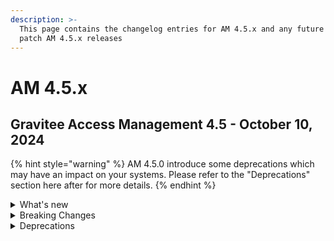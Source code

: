 ```yaml
---
description: >-
  This page contains the changelog entries for AM 4.5.x and any future minor or
  patch AM 4.5.x releases
---
```


# AM 4.5.x

## Gravitee Access Management 4.5 - October 10, 2024

{% hint style="warning" %}
AM 4.5.0 introduce some deprecations which may have an impact on your systems. Please refer to the "Deprecations" section here after for more details.&#x20;
{% endhint %}

<details>

<summary>What's new</summary>

## Repositories

A new repository scope named `gateway` has been introduced in AM 4.5.0.&#x20;

## Token generation

For all domains created from AM 4.5.0 the `sub` claim will not represent the user internalID as it was the case previously.&#x20;

## AWS Certificate plugin

An AWS certificate plugin is now available as EE feature. Thanks to this plugin you can load certificate provided by AWS Secret Manager.

## Reporters

Reporters have been improved in this new version of Access Management:

* additional reporters can be configured as "global" in order to collect audits events coming from all the domains linked to this organization.
* Events for domain creation and domain deletion are now published in the organization reporters.&#x20;
* The kafka reporter has been improved to manage Schema Registry

## OpenID

We improved the OAuth2 / OpenID specification more strictly regarding the usage of the response\_mode paramet

## Group mapper

Identity Providers now provide a [Group Mapper](../../guides/identity-providers/user-and-role-mapping.md) section.

## Cache Layer

A cache layer has been introduce to limit the Database access during the user authentication flow.&#x20;

</details>

<details>

<summary>Breaking Changes</summary>

## Redirect Uris

On application creation or update `redirect_uris` is now required for application with type WEB, NATIVE or SPA.&#x20;

## Token generation

For all domains created from AM 4.5.0 the `sub` claim will not represent the user internalID as it was the case previously. The `sub` value is now an opaque value computed based on the user externalId and the identity provider identifier. Even if this value is opaque, it will remain the same for a given user across multiple token generations as per the requirement of the OIDC specification.&#x20;

<mark style="color:red;">**NOTE:**</mark> For all domains created in previous version, the sub claim remains the user internalId.

## Repositories

A new repository scope named `gateway` has been introduced in AM 4.5.0.&#x20;

The new gateway scope will manage entities which was previously managed by the `oauth2` scope and the `management` scope:

* ScopeApproval&#x20;
* AuthenticationFlowContext
* LoginAttempts
* RateLimit
* VerifyAttempt

If you managed to define two differente databases for the `management` and the `oauth2` scopes, please configure the `gateway` scope to target the same database as the `oauth2` scope as ScopeApproval are now managed by the `gateway` scope. If you want to dedicate a database for the gateway scope you will have to migrate the scope\_approvals collection to the new database.

Previously, all the settings related to the repositories where define at the root level of the `gravitee.yaml` with the scope name as section name

{% code lineNumbers="true" %}
```yaml
management:
  type: mongodb
  mongodb: 
    uri: ...
    
oauth2:
  type: mongodb
  mongodb: 
    uri: ...
```
{% endcode %}

Starting from 4.5.0, a `repositories` section has been introduce to easily identify the settings related to the repository layer.

<pre class="language-yaml" data-line-numbers><code class="lang-yaml"><strong>repositories:
</strong><strong>  management:
</strong><strong>    type: mongodb
</strong>    mongodb: 
      uri: ...
    
  oauth2:
    type: mongodb
    mongodb: 
      uri: ...
  
  gateway:
    type: mongodb
    mongodb: 
      uri: ...
</code></pre>

If you were using environment variable to provide database settings remember to:

* adapt the variable name to include the "repositories" keyword, for example:\
  `GRAVITEE_MANAGEMENT_TYPE=... => GRAVITEE_REPOSITORIES_MANAGEMENT_TYPE=...`
* add the settings for the gateway scope\
  `GRAVITEE_GATEWAY_TYPE=... => GRAVITEE_REPOSITORIES_GATEWAY_TYPE=...`

</details>

<details>

<summary>Deprecations</summary>

## Audits

For kafka and File reporters, the `status` attibute has been deprecated for removal. The recommanded way to get access to the status is now the `outcome` structure which contains the `status` and a `message` fields. If you are using one of these reporter, please update your consumer to rely on the outcome structure

</details>
